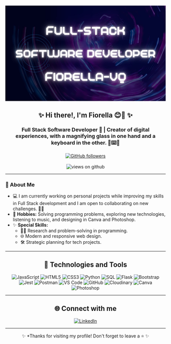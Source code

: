 <p align="center">
  <img src="https://github.com/Fiorella-vq/Fiorella-vq/blob/f23b920428221d056448f8f15e2974c4e692984e/1.jpg?raw=true" width="800" height="300">
</p>

<h2 align="center">✨ Hi there!, I'm Fiorella 😊👋 ✨</h2>
<h3 align="center">Full Stack Software Developer 🚀 | Creator of digital experiences, with a magnifying glass in one hand and a keyboard in the other. 🔎⌨️🌟</h3>

<p align="center">
  <a href="https://github.com/aFiorella" target="_blank">
    <img alt="GitHub followers" src="https://img.shields.io/github/followers/aFiorella?label=GitHub%20followers&style=for-the-badge">
  </a>
  <br><br>
  <img src="https://komarev.com/ghpvc/?username=aFiorella&label=Visits&color=brightgreen&style=for-the-badge" alt="views on github" />
</p>

---

### 🌟 About Me
- 💻 I am currently working on personal projects while improving my skills in Full Stack development and I am open to collaborating on new challenges. 💪🏻
- 🎨 **Hobbies:** Solving programming problems, exploring new technologies, listening to music, and designing in Canva and Photoshop.
- ✨ **Special Skills:**  
  - 🚀👀 Research and problem-solving in programming.  
  - 🌐 Modern and responsive web design.  
  - 🛠️ Strategic planning for tech projects.

---

<h2 align="center">🚀 Technologies and Tools</h2>

<div align="center">
  <!-- Programming Languages -->
  <img src="https://img.shields.io/badge/JavaScript-F7DF1E?style=for-the-badge&logo=javascript&logoColor=black" alt="JavaScript" />
  <img src="https://img.shields.io/badge/HTML5-E34F26?style=for-the-badge&logo=html5&logoColor=white" alt="HTML5" />
  <img src="https://img.shields.io/badge/CSS3-1572B6?style=for-the-badge&logo=css3&logoColor=white" alt="CSS3" />
  <img src="https://img.shields.io/badge/Python-3776AB?style=for-the-badge&logo=python&logoColor=white" alt="Python" />
  <img src="https://img.shields.io/badge/SQL-4479A1?style=for-the-badge&logo=postgresql&logoColor=white" alt="SQL" />
  
  <!-- Frameworks and Libraries -->
  <img src="https://img.shields.io/badge/Flask-000000?style=for-the-badge&logo=flask&logoColor=white" alt="Flask" />
  <img src="https://img.shields.io/badge/Bootstrap-7952B3?style=for-the-badge&logo=bootstrap&logoColor=white" alt="Bootstrap" />
  <img src="https://img.shields.io/badge/Jest-C21325?style=for-the-badge&logo=jest&logoColor=white" alt="Jest" />

  <!-- Tools -->
  <img src="https://img.shields.io/badge/Postman-FF6C37?style=for-the-badge&logo=postman&logoColor=white" alt="Postman" />
  <img src="https://img.shields.io/badge/VS_Code-007ACC?style=for-the-badge&logo=visual-studio-code&logoColor=white" alt="VS Code" />
  <img src="https://img.shields.io/badge/GitHub-181717?style=for-the-badge&logo=github&logoColor=white" alt="GitHub" />
  <img src="https://img.shields.io/badge/Cloudinary-00BFFF?style=for-the-badge&logo=cloudinary&logoColor=white" alt="Cloudinary" />
  <img src="https://img.shields.io/badge/Canva-00C4CC?style=for-the-badge&logo=canva&logoColor=white" alt="Canva" />
  <img src="https://img.shields.io/badge/Photoshop-31A8FF?style=for-the-badge&logo=adobe-photoshop&logoColor=white" alt="Photoshop" />
</div>

---

<h2 align="center">🌐 Connect with me</h2>

<div align="center">
  <a href="https://www.linkedin.com/in/fiorella-viscardi-quagliata" target="_blank">
    <img src="https://img.shields.io/badge/linkedin-%230077B5.svg?&style=for-the-badge&logo=linkedin&logoColor=white" alt="LinkedIn" />
  </a>
</div>

---

<p align="center">✨ *Thanks for visiting my profile! Don't forget to leave a ⭐ ✨</p>



